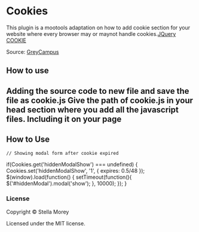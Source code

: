 Cookies
===========

This plugin is a mootools adaptation on how to add cookie section for your website where every browser may or maynot handle cookies.[JQuery COOKIE](https://github.com/manideepami/cookie)

Source: [GreyCampus](https://www.greycampus.com)


How to use
----------

Adding the source code to new file and save the file as cookie.js
Give the path of cookie.js in your head section where you add all the javascript files.
Including it on your page
----------

<head>
  <script type="text/javascript" src="js.cookie.js"></script>
</head>

How to Use
----------
	// Showing modal form after cookie expired
if(Cookies.get('hiddenModalShow') === undefined)
{
Cookies.set('hiddenModalShow', '1', { expires: 0.5/48 });
$(window).load(function()
{
setTimeout(function(){
$('#hiddenModal').modal('show');
}, 10000);
});
}
	
### License

Copyright © Stella Morey

Licensed under the MIT license.
